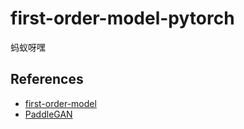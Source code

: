 # first-order-model-pytorch
蚂蚁呀嘿

## References
- [first-order-model](https://github.com/AliaksandrSiarohin/first-order-model)
- [PaddleGAN](https://github.com/PaddlePaddle/PaddleGAN)

